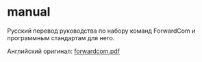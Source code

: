 # manual
Русский перевод руководства по набору команд ForwardCom и программным стандартам для него.

Английский оригинал:
[forwardcom.pdf](https://github.com/ForwardCom/manual/raw/master/forwardcom.pdf)


